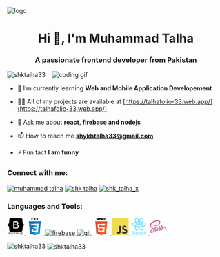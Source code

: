 ![logo](https://github.com/shkTalha33/shkTalha33/blob/main/Red%20%26%20Navy%20Futuristic%20Gaming%20Youtube%20Banner.png)
<h1 align="center">Hi 👋, I'm Muhammad Talha</h1>
<h3 align="center">A passionate frontend developer from Pakistan</h3>

<img src="https://camo.githubusercontent.com/c1dcb74cc1c1835b1d716f5051499a2814c683c806b15f04b0eba492863703e9/68747470733a2f2f63646e2e6472696262626c652e636f6d2f75736572732f3733303730332f73637265656e73686f74732f363538313234332f6176656e746f2e676966" alt="coding gif" align="right" width="400" /> 

<p align="left"> <img src="https://komarev.com/ghpvc/?username=shktalha33&label=Profile%20views&color=0e75b6&style=flat" alt="shktalha33" /> </p>

- 🌱 I’m currently learning **Web and Mobile Application Developement**

- 👨‍💻 All of my projects are available at [https://talhafolio-33.web.app/](https://talhafolio-33.web.app/)

- 💬 Ask me about **react, firebase and nodejs**

- 📫 How to reach me **shykhtalha33@gmail.com**

- ⚡ Fun fact **I am funny**

<h3 align="left">Connect with me:</h3>
<p align="left">
<a href="https://linkedin.com/in/muhammad talha" target="blank"><img align="center" src="https://raw.githubusercontent.com/rahuldkjain/github-profile-readme-generator/master/src/images/icons/Social/linked-in-alt.svg" alt="muhammad talha" height="30" width="40" /></a>
<a href="https://fb.com/shk talha" target="blank"><img align="center" src="https://raw.githubusercontent.com/rahuldkjain/github-profile-readme-generator/master/src/images/icons/Social/facebook.svg" alt="shk talha" height="30" width="40" /></a>
<a href="https://instagram.com/shk_talha_x" target="blank"><img align="center" src="https://raw.githubusercontent.com/rahuldkjain/github-profile-readme-generator/master/src/images/icons/Social/instagram.svg" alt="shk_talha_x" height="30" width="40" /></a>
</p>

<h3 align="left">Languages and Tools:</h3>
<p align="left"> <a href="https://getbootstrap.com" target="_blank" rel="noreferrer"> <img src="https://raw.githubusercontent.com/devicons/devicon/master/icons/bootstrap/bootstrap-plain-wordmark.svg" alt="bootstrap" width="40" height="40"/> </a> <a href="https://www.w3schools.com/css/" target="_blank" rel="noreferrer"> <img src="https://raw.githubusercontent.com/devicons/devicon/master/icons/css3/css3-original-wordmark.svg" alt="css3" width="40" height="40"/> </a> <a href="https://firebase.google.com/" target="_blank" rel="noreferrer"> <img src="https://www.vectorlogo.zone/logos/firebase/firebase-icon.svg" alt="firebase" width="40" height="40"/> </a> <a href="https://git-scm.com/" target="_blank" rel="noreferrer"> <img src="https://www.vectorlogo.zone/logos/git-scm/git-scm-icon.svg" alt="git" width="40" height="40"/> </a> <a href="https://www.w3.org/html/" target="_blank" rel="noreferrer"> <img src="https://raw.githubusercontent.com/devicons/devicon/master/icons/html5/html5-original-wordmark.svg" alt="html5" width="40" height="40"/> </a> <a href="https://developer.mozilla.org/en-US/docs/Web/JavaScript" target="_blank" rel="noreferrer"> <img src="https://raw.githubusercontent.com/devicons/devicon/master/icons/javascript/javascript-original.svg" alt="javascript" width="40" height="40"/> </a> <a href="https://reactjs.org/" target="_blank" rel="noreferrer"> <img src="https://raw.githubusercontent.com/devicons/devicon/master/icons/react/react-original-wordmark.svg" alt="react" width="40" height="40"/> </a> <a href="https://sass-lang.com" target="_blank" rel="noreferrer"> <img src="https://raw.githubusercontent.com/devicons/devicon/master/icons/sass/sass-original.svg" alt="sass" width="40" height="40"/> </a> </p>

<p><img align="left" src="https://github-readme-stats.vercel.app/api/top-langs?username=shktalha33&show_icons=true&locale=en&layout=compact" alt="shktalha33" /></p>

<p>&nbsp;<img align="center" src="https://github-readme-stats.vercel.app/api?username=shktalha33&show_icons=true&locale=en" alt="shktalha33" /></p>

<p><img align="center" src="https://github-r

